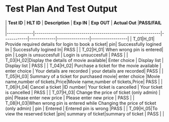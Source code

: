 # Test Plan And Test Output
| **Test ID** | **HLT ID** | **Description**                                              | **Exp IN** | **Exp OUT** | **Actual Out** |**PASS/FAIL**  |    
|-------------|--------------------------------------------------------------|------------|-------------|----------------|------------------|
|  T_01|H_01| Provide required details for login to book a ticket| pin| Successfully logined In | Successfully logined In| PASS |
|  T_02|H_01| When wrong pin is entered| pin |  Login is unsuccesfull | Login is unsuccesfull | PASS |
|  T_03|H_02|Display the  details of movie available|  Enter choice | Display list | Display list | PASS |
|  T_04|H_02| Purchase a ticket for the movie available | enter choice | Your details are recorded  | your details are recorded| PASS |
|  T_05|H_03|  Summary of a ticket for purchased movie| enter choice |Movie name,number of tickets,Price|Movie name,number of tickets,Price| PASS |
|  T_06|H_04| Cancel a ticket   |ID number|  Your ticket is cancelled | Your ticket is cancelled | PASS |
|  T_07|H_03| Change the price of ticket (only admin) | pin| Please enter new price | Please enter new price   | PASS |
|  T_08|H_03|When wrong pin is entered while Changing the price of ticket (only admin) | pin | Entered  |  Entered pin is wrong |PASS |
|  T_09|H_05|To view the reserved ticket |pin| summary of ticket|summary of ticket | PASS |
|  
